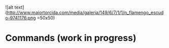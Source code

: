 ![alt text](http://www.maiortorcida.com/media/galeria/149/6/7/1/1/n_flamengo_escudo-9741176.png =50x50)
# Commands (work in progress)
<!-- Inline-style:
| Command       | Output        |
| ------------- |:-------------:|
| `partida`| If Flamengo is playing, gives current score stats and rosters. If not, gives next game date and time|
| `proximos-jogos`| Next 5 games' date and time|
| `tabela`| current season standings      |
-->
